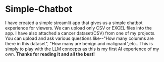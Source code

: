 # Simple-Chatbot
I have created a simple streamlit app that gives us a simple chatbot experience for viewers. We can upload only CSV or EXCEL files into the app.
I have also attached a cancer dataset(CSV) from one of my projects. You can upload and ask various questions like--"How many columns are there in this dataset",
"How many are benign and malignant",etc..
This is simply to play with the LLM concepts as this is my first AI experience of my own.
**Thanks for reading it and all the best!**
